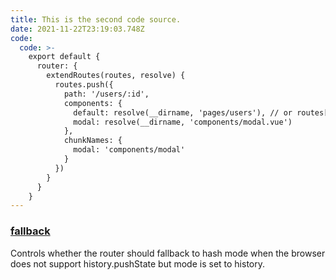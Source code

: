 ```yaml
---
title: This is the second code source.
date: 2021-11-22T23:19:03.748Z
code:
  code: >-
    export default {
      router: {
        extendRoutes(routes, resolve) {
          routes.push({
            path: '/users/:id',
            components: {
              default: resolve(__dirname, 'pages/users'), // or routes[index].component
              modal: resolve(__dirname, 'components/modal.vue')
            },
            chunkNames: {
              modal: 'components/modal'
            }
          })
        }
      }
    }
---
```

  ### [fallback](https://nuxtjs.org/docs/features/file-system-routing#fallback)


  Controls whether the router should fallback to hash mode when the browser does not support history.pushState but mode is set to history.

